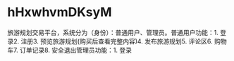 # hHxwhvmDKsyM
旅游规划交易平台，系统分为（身份）：普通用户、管理员。普通用户功能：1. 登录2. 注册3. 预览旅游规划(购买后查看完整内容)4. 发布旅游规划5. 评论区6. 购物车7. 订单记录8. 安全退出管理员功能：1. 登录 
